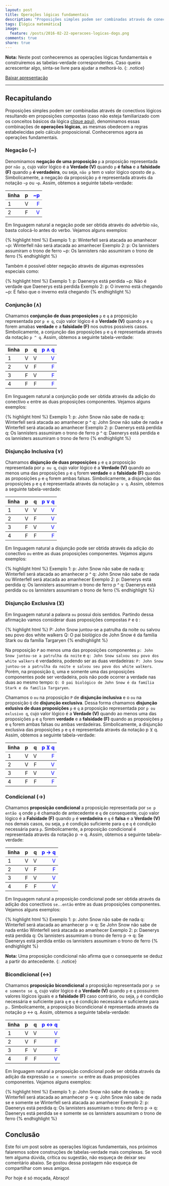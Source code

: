```yaml
---
layout: post
title: Operações lógicas fundamentais
description: "Proposições simples podem ser combinadas através de conectivos lógicos resultando em proposições compostas, denominamos essas combinações de operações lógicas, as mesmas obedecem a regras estabelecidas pelo cálculo proposicional. Conheceremos agora as operações fundamentais."
tags: [lógica matemática]
image:
  feature: /posts/2016-02-22-operacoes-logicas-dogs.png
comments: true
share: true
---
```



**Nota:** Neste post conheceremos as operações lógicas fundamentais e construiremos as tabelas-verdade correspondentes. Caso queira acrescentar algo, sinta-se livre para ajudar a melhorá-lo.
{: .notice}

<div markdown="0"><a href="https://speakerdeck.com/adrianoviana/logica-matematica-e-computacional-tabela-verdade" class="btn">Baixar apresentação</a></div>

---

## Recapitulando

Proposições simples podem ser combinadas através de conectivos lógicos resultando em proposições compostas (caso não esteja familiarizado com os conceitos básicos da lógica <a href="http://www.adrianoviana.com.br/logica-matematica-e-computacional-primeiros-passos/" >clique aqui</a>), denominamos essas combinações de __operações lógicas__, as mesmas obedecem a regras estabelecidas pelo cálculo proposicional. Conheceremos agora as operações fundamentais.

### Negação (~)

Denominamos __negação de uma proposição__ `p` a proposição representada por `não p`, cujo valor lógico é a __Verdade (V)__ quando `p` __é falsa__ e a __falsidade (F)__ quando `p` __é verdadeira__, ou seja, `não p` tem o valor lógico oposto de `p`. Simbolicamente, a negação da proposição `p` é representada através da notação `~p` ou `¬p`. Assim, obtemos a seguinte tabela-verdade:

<table rules="groups" width="100%">
	<thead>
		<tr>
			<th style="text-align:left;">linha</th>
			<th style="text-align:center;">p</th>
			<th style="text-align:right;color:#0000FF;">~p</th>
		</tr>
	</thead>
	<tbody>
		<tr>
			<td style="text-align:left;">1</td>
			<td style="text-align:center;">V</td>
			<td style="text-align:right;color:#0000FF;">F</td>
		</tr>
	</tbody>
	<tbody>
		<tr>
			<td style="text-align:left;">2</td>
			<td style="text-align:center;">F</td>
			<td style="text-align:right;color:#0000FF;">V</td>
		</tr>
	</tbody>
</table>

Em linguagem natural a negação pode ser obtida através do advérbio `não`, basta colocá-lo antes do verbo. Vejamos alguns exemplos:

{% highlight html %}
Exemplo 1:
	p: Winterfell será atacada ao amanhecer
	~p: Winterfell não será atacada ao amanhecer
Exemplo 2:
	p: Os lannisters assumiram o trono de ferro
	~p: Os lannisters não assumiram o trono de ferro
{% endhighlight %}

Também é possível obter negação através de algumas expressões especiais como:

{% highlight html %}
Exemplo 1:
	p: Daenerys está perdida
	~p: Não é verdade que Daenerys está perdida
Exemplo 2:
	p: O inverno está chegando
	~p: É falso que o inverno está chegando
{% endhighlight %}

### Conjunção (&and;)

Chamamos __conjunção de duas proposições__ `p` e `q` a proposição representada por `p e q`, cujo valor lógico é a __Verdade (V)__ quando `p` e `q` forem amabas __verdade__ e a __falsidade (F)__ nos outros possíveis casos. Simbolicamente, a conjunção das proposições `p` e `q` é representada através da notação `p ^ q`. Assim, obtemos a seguinte tabela-verdade:

<table rules="groups" width="100%">
	<thead>
		<tr>
			<th style="text-align:left; ">linha</th>
			<th style="text-align:center;">p</th>
			<th style="text-align:right;">q</th>
			<th style="text-align:right;color:#0000FF;">p &and; q</th>
		</tr>
	</thead>
	<tbody>
		<tr>
			<td style="text-align:left;">1</td>
			<td style="text-align:center;">V</td>
			<td style="text-align:right;">V</td>
			<td style="text-align:right;color:#0000FF;">V</td>
		</tr>
	</tbody>
	<tbody>
		<tr>
			<td style="text-align:left;">2</td>
			<td style="text-align:center;">V</td>
			<td style="text-align:right;">F</td>
			<td style="text-align:right;color:#0000FF;">F</td>
		</tr>
	</tbody>
	<tbody>
		<tr>
			<td style="text-align:left;">3</td>
			<td style="text-align:center;">F</td>
			<td style="text-align:right;">V</td>
			<td style="text-align:right;color:#0000FF;">F</td>
		</tr>
	</tbody>
	<tbody>
		<tr>
			<td style="text-align:left;">4</td>
			<td style="text-align:center;">F</td>
			<td style="text-align:right;">F</td>
			<td style="text-align:right;color:#0000FF;">F</td>
		</tr>
	</tbody>
</table>

Em linguagem natural a conjunção pode ser obtida através da adição do conectivo `e` entre as duas proposições componentes. Vejamos alguns exemplos:

{% highlight html %}
Exemplo 1:
	p: John Snow não sabe de nada
	q: Winterfell será atacada ao amanhecer
	p ^ q: John Snow não sabe de nada e Winterfell será atacada ao amanhecer 
Exemplo 2:
	p: Daenerys está perdida
	q: Os lannisters assumiram o trono de ferro
	p ^ q: Daenerys está perdida e os lannisters assumiram o trono de ferro
{% endhighlight %}

### Disjunção Inclusiva (&or;)

Chamamos __disjunção de duas proposições__ `p` e `q` a proposição representada por `p ou q`, cujo valor lógico é a __Verdade (V)__ quando ao menos uma das proposições `p` e `q` forem __verdade__ e a __falsidade (F)__ quando as proposições `p` e `q` forem ambas falsas. Simbolicamente, a disjunção das proposições `p` e `q` é representada através da notação `p v q`. Assim, obtemos a seguinte tabela-verdade:

<table rules="groups" width="100%">
	<thead>
		<tr>
			<th style="text-align:left; ">linha</th>
			<th style="text-align:center;">p</th>
			<th style="text-align:right;">q</th>
			<th style="text-align:right;color:#0000FF;">p &or; q</th>
		</tr>
	</thead>
	<tbody>
		<tr>
			<td style="text-align:left;">1</td>
			<td style="text-align:center;">V</td>
			<td style="text-align:right;">V</td>
			<td style="text-align:right;color:#0000FF;">V</td>
		</tr>
	</tbody>
	<tbody>
		<tr>
			<td style="text-align:left;">2</td>
			<td style="text-align:center;">V</td>
			<td style="text-align:right;">F</td>
			<td style="text-align:right;color:#0000FF;">V</td>
		</tr>
	</tbody>
	<tbody>
		<tr>
			<td style="text-align:left;">3</td>
			<td style="text-align:center;">F</td>
			<td style="text-align:right;">V</td>
			<td style="text-align:right;color:#0000FF;">V</td>
		</tr>
	</tbody>
	<tbody>
		<tr>
			<td style="text-align:left;">4</td>
			<td style="text-align:center;">F</td>
			<td style="text-align:right;">F</td>
			<td style="text-align:right;color:#0000FF;">F</td>
		</tr>
	</tbody>
</table>

Em linguagem natural a disjunção pode ser obtida através da adição do conectivo `ou` entre as duas proposições componentes. Vejamos alguns exemplos:

{% highlight html %}
Exemplo 1:
	p: John Snow não sabe de nada
	q: Winterfell será atacada ao amanhecer
	p ^ q: John Snow não sabe de nada ou Winterfell será atacada ao amanhecer 
Exemplo 2:
	p: Daenerys está perdida
	q: Os lannisters assumiram o trono de ferro
	p ^ q: Daenerys está perdida ou os lannisters assumiram o trono de ferro
{% endhighlight %}

### Disjunção Exclusiva (&#8891;)

Em linguagem natural a palavra `ou` possui dois sentidos. Partindo dessa afirmação vamos considerar duas proposições compostas `P` e `Q` :

{% highlight html %}
	P: John Snow juntou-se a patrulha da noite ou salvou seu povo dos white walkers
	Q: O pai biológico de John Snow é da família Stark ou da família Targaryen 
{% endhighlight %}

Na proposição `P` ao menos uma das proposições componentes `p: John Snow juntou-se a patrulha da noite` e `q: John Snow salvou seu povo dos white walkers` é verdadeira, podendo ser as duas verdadeiras: `P: John Snow juntou-se a patrulha da noite e salvou seu povo dos white walkers`. Porém, na proposição `Q`, uma e somente uma das proposições componentes pode ser verdadeira, pois não pode ocorrer a verdade nas duas ao mesmo tempo: `Q: O pai biológico de John Snow é da família Stark e da família Targaryen`. 

Chamamos o `ou` na proposição `P` de __disjunção inclusiva__ e o `ou` na proposição `Q` de __disjunção exclusiva__. Dessa forma chamamos __disjunção exlusiva de duas proposições__ `p` e `q` a proposição representada por `p ou exlusivo q`, cujo valor lógico é a __Verdade (V)__ quando ao menos uma das proposições `p` e `q` forem __verdade__ e a __falsidade (F)__ quando as proposições `p` e `q` forem ambas falsas ou ambas verdadeiras. Simbolicamente, a disjunção exclusiva das proposições `p` e `q` é representada através da notação p &#8891; q. Assim, obtemos a seguinte tabela-verdade:

<table rules="groups" width="100%">
	<thead>
		<tr>
			<th style="text-align:left; ">linha</th>
			<th style="text-align:center;">p</th>
			<th style="text-align:right;">q</th>
			<th style="text-align:right;color:#0000FF;">p &#8891; q</th>
		</tr>
	</thead>
	<tbody>
		<tr>
			<td style="text-align:left;">1</td>
			<td style="text-align:center;">V</td>
			<td style="text-align:right;">V</td>
			<td style="text-align:right;color:#0000FF;">F</td>
		</tr>
	</tbody>
	<tbody>
		<tr>
			<td style="text-align:left;">2</td>
			<td style="text-align:center;">V</td>
			<td style="text-align:right;">F</td>
			<td style="text-align:right;color:#0000FF;">V</td>
		</tr>
	</tbody>
	<tbody>
		<tr>
			<td style="text-align:left;">3</td>
			<td style="text-align:center;">F</td>
			<td style="text-align:right;">V</td>
			<td style="text-align:right;color:#0000FF;">V</td>
		</tr>
	</tbody>
	<tbody>
		<tr>
			<td style="text-align:left;">4</td>
			<td style="text-align:center;">F</td>
			<td style="text-align:right;">F</td>
			<td style="text-align:right;color:#0000FF;">F</td>
		</tr>
	</tbody>
</table>

### Condicional (&#8594;)

Chamamos __proposição condicional__ a proposição representada por `se p então q` onde `p` é chamado de antecedente e `q` de consequente, cujo valor lógico é a __Falsidade (F)__ quando `p` é __verdadeira__ e `q` é __falsa__ e a __Verdade (V)__ nos demais casos, ou seja, `p` é condição suficiente para `q` e `q` é condição necessária para `p`. Simbolicamente, a proposição condicional é representada através da notação p &#8594; q. Assim, obtemos a seguinte tabela-verdade:


<table rules="groups" width="100%">
	<thead>
		<tr>
			<th style="text-align:left; ">linha</th>
			<th style="text-align:center;">p</th>
			<th style="text-align:right;">q</th>
			<th style="text-align:right;color:#0000FF;">p &#8594; q</th>
		</tr>
	</thead>
	<tbody>
		<tr>
			<td style="text-align:left;">1</td>
			<td style="text-align:center;">V</td>
			<td style="text-align:right;">V</td>
			<td style="text-align:right;color:#0000FF;">V</td>
		</tr>
	</tbody>
	<tbody>
		<tr>
			<td style="text-align:left;">2</td>
			<td style="text-align:center;">V</td>
			<td style="text-align:right;">F</td>
			<td style="text-align:right;color:#0000FF;">F</td>
		</tr>
	</tbody>
	<tbody>
		<tr>
			<td style="text-align:left;">3</td>
			<td style="text-align:center;">F</td>
			<td style="text-align:right;">V</td>
			<td style="text-align:right;color:#0000FF;">V</td>
		</tr>
	</tbody>
	<tbody>
		<tr>
			<td style="text-align:left;">4</td>
			<td style="text-align:center;">F</td>
			<td style="text-align:right;">F</td>
			<td style="text-align:right;color:#0000FF;">V</td>
		</tr>
	</tbody>
</table>

Em linguagem natural a proposição condicional pode ser obtida através da adição dos conectivos `se..então` entre as duas proposições componentes. Vejamos alguns exemplos:

{% highlight html %}
Exemplo 1:
	p: John Snow não sabe de nada
	q: Winterfell será atacada ao amanhecer
	p → q: Se John Snow não sabe de nada então Winterfell será atacada ao amanhecer 
Exemplo 2:
	p: Daenerys está perdida
	q: Os lannisters assumiram o trono de ferro
	p → q: Se Daenerys está perdida então os lannisters assumiram o trono de ferro
{% endhighlight %}

**Nota:** Uma proposição condicional não afirma que o consequente se deduz a partir do antecedente.
{: .notice}

### Bicondicional (&#8596;)

Chamamos __proposição bicondicional__ a proposição representada por `p se e somente se q`, cujo valor lógico é a __Verdade (V)__ quando `p` e `q` possuirem valores lógicos iguais e a __falsidade (F)__ caso contrário, ou seja, `p` é condição necessária e suficiente para `q` e `q` é condição necessária e suficiente para `p`.. Simbolicamente, a proposição bicondicional é representada através da notação p &#8596; q. Assim, obtemos a seguinte tabela-verdade:


<table rules="groups" width="100%">
	<thead>
		<tr>
			<th style="text-align:left; ">linha</th>
			<th style="text-align:center;">p</th>
			<th style="text-align:right;">q</th>
			<th style="text-align:right;color:#0000FF;">p &#8596; q</th>
		</tr>
	</thead>
	<tbody>
		<tr>
			<td style="text-align:left;">1</td>
			<td style="text-align:center;">V</td>
			<td style="text-align:right;">V</td>
			<td style="text-align:right;color:#0000FF;">V</td>
		</tr>
	</tbody>
	<tbody>
		<tr>
			<td style="text-align:left;">2</td>
			<td style="text-align:center;">V</td>
			<td style="text-align:right;">F</td>
			<td style="text-align:right;color:#0000FF;">F</td>
		</tr>
	</tbody>
	<tbody>
		<tr>
			<td style="text-align:left;">3</td>
			<td style="text-align:center;">F</td>
			<td style="text-align:right;">V</td>
			<td style="text-align:right;color:#0000FF;">F</td>
		</tr>
	</tbody>
	<tbody>
		<tr>
			<td style="text-align:left;">4</td>
			<td style="text-align:center;">F</td>
			<td style="text-align:right;">F</td>
			<td style="text-align:right;color:#0000FF;">V</td>
		</tr>
	</tbody>
</table>

Em linguagem natural a proposição condicional pode ser obtida através da adição da expressão `se e somente se` entre as duas proposições componentes. Vejamos alguns exemplos:

{% highlight html %}
Exemplo 1:
	p: John Snow não sabe de nada
	q: Winterfell será atacada ao amanhecer
	p → q: John Snow não sabe de nada se e somente se Winterfell será atacada ao amanhecer 
Exemplo 2:
	p: Daenerys está perdida
	q: Os lannisters assumiram o trono de ferro
	p → q: Daenerys está perdida se e somente se os lannisters assumiram o trono de ferro
{% endhighlight %}


## Conclusão

Este foi um post sobre as operações lógicas fundamentais, nos próximos falaremos sobre construções de tabelas-verdade mais complexas. Se você tem alguma dúvida, crítica ou sugestão, não esqueça de deixar seu comentário abaixo. Se gostou dessa postagem não esqueça de compartilhar com seus amigos. 

Por hoje é só moçada, Abraço!